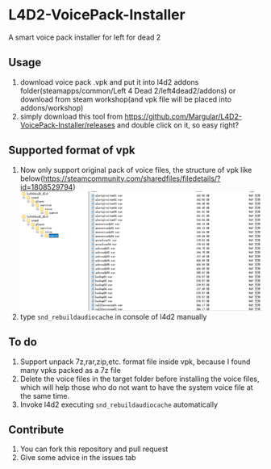 # L4D2-VoicePack-Installer
A smart voice pack installer for left for dead 2

## Usage
1. download voice pack .vpk and put it into l4d2 addons folder(steamapps/common/Left 4 Dead 2/left4dead2/addons) or download from steam workshop(and vpk file will be placed into addons/workshop)
2. simply download this tool from https://github.com/Margular/L4D2-VoicePack-Installer/releases and double click on it, so easy right?

## Supported format of vpk
1. Now only support original pack of voice files, the structure of vpk like below(https://steamcommunity.com/sharedfiles/filedetails/?id=1808529794)
![vpk-example](./assets/screenshots/vpk-example.png)
2. type `snd_rebuildaudiocache` in console of l4d2 manually

## To do
1. Support unpack 7z,rar,zip,etc. format file inside vpk, because I found many vpks packed as a 7z file
2. Delete the voice files in the target folder before installing the voice files, which will help those who do not want to have the system voice file at the same time.
3. Invoke l4d2 executing `snd_rebuildaudiocache` automatically

## Contribute
1. You can fork this repository and pull request
2. Give some advice in the issues tab